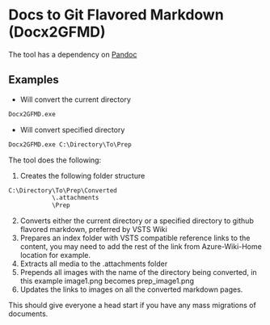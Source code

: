 # Docs to Git Flavored Markdown (Docx2GFMD)

The tool has a dependency on [Pandoc](https://github.com/jgm/pandoc)

## Examples

- Will convert the current directory

```cmd
Docx2GFMD.exe  
```

- Will convert specified directory

```cmd
Docx2GFMD.exe C:\Directory\To\Prep
```

The tool does the following: 

1.	Creates the following folder structure
```cmd
C:\Directory\To\Prep\Converted
			\.attachments
			\Prep
```
2.	Converts either the current directory or a specified directory to github flavored markdown, preferred by VSTS Wiki
3.	Prepares an index folder with VSTS compatible reference links to the content, you may need to add the rest of the link from Azure-Wiki-Home location for example.
4.	Extracts all media to the .attachments folder
5.	Prepends all images with the name of the directory being converted, in this example image1.png becomes prep_image1.png
6.	Updates the links to images on all the converted markdown pages.  

This should give everyone a head start if you have any mass migrations of documents.  
